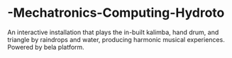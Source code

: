 # -Mechatronics-Computing-Hydroto
An interactive installation that plays the in-built  kalimba, hand drum, and  triangle by raindrops and water, producing harmonic musical experiences. Powered by bela platform.  
